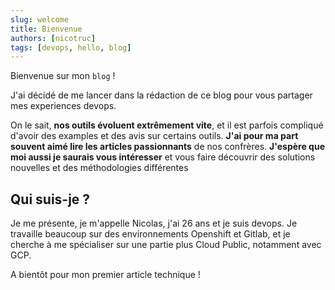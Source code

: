 ```yaml
---
slug: welcome
title: Bienvenue
authors: [nicotruc]
tags: [devops, hello, blog]
---
```


Bienvenue sur mon `blog` !

J'ai décidé de me lancer dans la rédaction de ce blog pour vous partager mes experiences devops. 

On le sait, **nos outils évoluent extrêmement vite**, et il est parfois compliqué d'avoir des examples et des avis sur certains outils. **J'ai pour ma part souvent aimé lire les articles passionnants** de nos confrères. **J'espère que moi aussi je saurais vous intéresser** et vous faire découvrir des solutions nouvelles et des méthodologies différentes

## Qui suis-je ?
Je me présente, je m'appelle Nicolas, j'ai 26 ans et je suis devops. Je travaille beaucoup sur des environnements Openshift et Gitlab, et je cherche à me spécialiser sur une partie plus Cloud Public, notamment avec GCP.

A bientôt pour mon premier article technique !